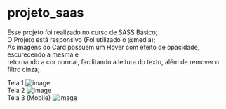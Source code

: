 # projeto_saas

Esse projeto foi realizado no curso de SASS Básico; <br>
O Projeto está responsivo (Foi utilizado o @media); <br>
As imagens do Card possuem um Hover com efeito de opacidade, escurecendo a mesma e <br>
retornando a cor normal, facilitando a leitura do texto, além de remover o filtro cinza; <br>

Tela 1
![image](https://user-images.githubusercontent.com/99996732/179370470-a47a89d5-2e61-49b2-8877-4853ea971c2e.png)
<br>
Tela 2
![image](https://user-images.githubusercontent.com/99996732/179370505-1b1d5dce-2c6a-4b8e-92ff-2b20dfc4ea2f.png)
<br>
Tela 3 (Mobile)
![image](https://user-images.githubusercontent.com/99996732/179370551-044462d5-a035-4eb2-81d0-dfaaa4101f69.png)


